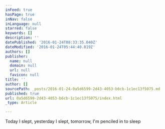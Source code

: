 ```yaml
---
inFeed: true
hasPage: true
inNav: false
inLanguage: null
starred: false
keywords: []
description: ''
datePublished: '2016-01-24T08:33:35.040Z'
dateModified: '2016-01-24T05:44:40.819Z'
authors: []
publisher:
  name: null
  domain: null
  url: null
  favicon: null
title: ''
author: []
sourcePath: _posts/2016-01-24-0a5d6599-2d43-4053-b6cb-1c1ec13f5075.md
published: true
url: 0a5d6599-2d43-4053-b6cb-1c1ec13f5075/index.html
_type: Article

---
```

Today I slept, yesterday I slept, tomorrow, I'm penciled in to sleep